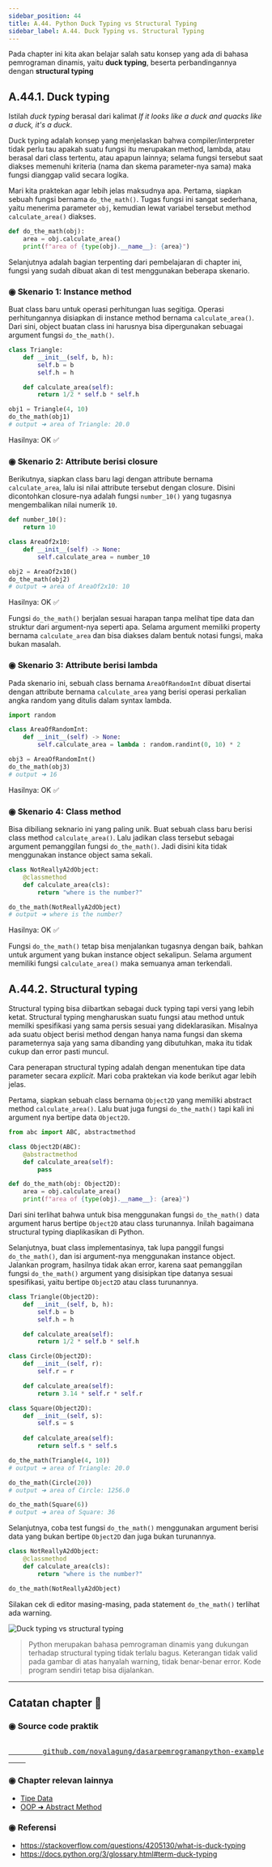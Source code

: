 ```yaml
---
sidebar_position: 44
title: A.44. Python Duck Typing vs Structural Typing
sidebar_label: A.44. Duck Typing vs. Structural Typing
---
```


Pada chapter ini kita akan belajar salah satu konsep yang ada di bahasa pemrograman dinamis, yaitu **duck typing**, beserta perbandingannya dengan **structural typing**

## A.44.1. Duck typing

Istilah *duck typing* berasal dari kalimat *If it looks like a duck and quacks like a duck, it's a duck*.

Duck typing adalah konsep yang menjelaskan bahwa compiler/interpreter tidak perlu tau apakah suatu fungsi itu merupakan method, lambda, atau berasal dari class tertentu, atau apapun lainnya; selama fungsi tersebut saat diakses memenuhi kriteria (nama dan skema parameter-nya sama) maka fungsi dianggap valid secara logika.

Mari kita praktekan agar lebih jelas maksudnya apa. Pertama, siapkan sebuah fungsi bernama `do_the_math()`. Tugas fungsi ini sangat sederhana, yaitu menerima parameter `obj`, kemudian lewat variabel tersebut method `calculate_area()` diakses.

```python
def do_the_math(obj):
    area = obj.calculate_area()
    print(f"area of {type(obj).__name__}: {area}")
```

Selanjutnya adalah bagian terpenting dari pembelajaran di chapter ini, fungsi yang sudah dibuat akan di test menggunakan beberapa skenario.

### ◉ Skenario 1: Instance method

Buat class baru untuk operasi perhitungan luas segitiga. Operasi perhitungannya disiapkan di instance method bernama `calculate_area()`. Dari sini, object buatan class ini harusnya bisa dipergunakan sebuagai argument fungsi `do_the_math()`.

```python
class Triangle:
    def __init__(self, b, h):
        self.b = b
        self.h = h

    def calculate_area(self):
        return 1/2 * self.b * self.h

obj1 = Triangle(4, 10)
do_the_math(obj1)
# output ➜ area of Triangle: 20.0
```

Hasilnya: OK ✅

### ◉ Skenario 2: Attribute berisi closure

Berikutnya, siapkan class baru lagi dengan attribute bernama `calculate_area`, lalu isi nilai attribute tersebut dengan closure. Disini dicontohkan closure-nya adalah fungsi `number_10()` yang tugasnya mengembalikan nilai numerik `10`.

```python
def number_10():
    return 10

class AreaOf2x10:
    def __init__(self) -> None:
        self.calculate_area = number_10

obj2 = AreaOf2x10()
do_the_math(obj2)
# output ➜ area of AreaOf2x10: 10
```

Hasilnya: OK ✅

Fungsi `do_the_math()` berjalan sesuai harapan tanpa melihat tipe data dan struktur dari argument-nya seperti apa. Selama argument memiliki property bernama `calculate_area` dan bisa diakses dalam bentuk notasi fungsi, maka bukan masalah.

### ◉ Skenario 3: Attribute berisi lambda

Pada skenario ini, sebuah class bernama `AreaOfRandomInt` dibuat disertai dengan attribute bernama `calculate_area` yang berisi operasi perkalian angka random yang ditulis dalam syntax lambda.

```python
import random

class AreaOfRandomInt:
    def __init__(self) -> None:
        self.calculate_area = lambda : random.randint(0, 10) * 2

obj3 = AreaOfRandomInt()
do_the_math(obj3)
# output ➜ 16
```

Hasilnya: OK ✅

### ◉ Skenario 4: Class method

Bisa dibiliang seknario ini yang paling unik. Buat sebuah class baru berisi class method `calculate_area()`. Lalu jadikan class tersebut sebagai argument pemanggilan fungsi `do_the_math()`. Jadi disini kita tidak menggunakan instance object sama sekali.

```python
class NotReallyA2dObject:
    @classmethod
    def calculate_area(cls):
        return "where is the number?"

do_the_math(NotReallyA2dObject)
# output ➜ where is the number?
```

Hasilnya: OK ✅

Fungsi `do_the_math()` tetap bisa menjalankan tugasnya dengan baik, bahkan untuk argument yang bukan instance object sekalipun. Selama argument memiliki fungsi `calculate_area()` maka semuanya aman terkendali.

## A.44.2. Structural typing

Structural typing bisa diibartkan sebagai duck typing tapi versi yang lebih ketat. Structural typing mengharuskan suatu fungsi atau method untuk memilki spesifikasi yang sama persis sesuai yang dideklarasikan. Misalnya ada suatu object berisi method dengan hanya nama fungsi dan skema parameternya saja yang sama dibanding yang dibutuhkan, maka itu tidak cukup dan error pasti muncul.

Cara penerapan structural typing adalah dengan menentukan tipe data parameter secara *explicit*. Mari coba praktekan via kode berikut agar lebih jelas.

Pertama, siapkan sebuah class bernama `Object2D` yang memiliki abstract method `calculate_area()`. Lalu buat juga fungsi `do_the_math()` tapi kali ini argument nya bertipe data `Object2D`.

```python
from abc import ABC, abstractmethod

class Object2D(ABC):
    @abstractmethod
    def calculate_area(self):
        pass

def do_the_math(obj: Object2D):
    area = obj.calculate_area()
    print(f"area of {type(obj).__name__}: {area}")
```

Dari sini terlihat bahwa untuk bisa menggunakan fungsi `do_the_math()` data argument harus bertipe `Object2D` atau class turunannya. Inilah bagaimana structural typing diaplikasikan di Python.

Selanjutnya, buat class implementasinya, tak lupa panggil fungsi `do_the_math()`, dan isi argument-nya menggunakan instance object. Jalankan program, hasilnya tidak akan error, karena saat pemanggilan fungsi `do_the_math()` argument yang disisipkan tipe datanya sesuai spesifikasi, yaitu bertipe `Object2D` atau class turunannya. 

```python
class Triangle(Object2D):
    def __init__(self, b, h):
        self.b = b
        self.h = h

    def calculate_area(self):
        return 1/2 * self.b * self.h

class Circle(Object2D):
    def __init__(self, r):
        self.r = r

    def calculate_area(self):
        return 3.14 * self.r * self.r

class Square(Object2D):
    def __init__(self, s):
        self.s = s
    
    def calculate_area(self):
        return self.s * self.s

do_the_math(Triangle(4, 10))
# output ➜ area of Triangle: 20.0

do_the_math(Circle(20))
# output ➜ area of Circle: 1256.0

do_the_math(Square(6))
# output ➜ area of Square: 36
```

Selanjutnya, coba test fungsi `do_the_math()` menggunakan argument berisi data yang bukan bertipe `Object2D` dan juga bukan turunannya.

```python
class NotReallyA2dObject:
    @classmethod
    def calculate_area(cls):
        return "where is the number?"

do_the_math(NotReallyA2dObject)
```

Silakan cek di editor masing-masing, pada statement `do_the_math()` terlihat ada warning.

![Duck typing vs structural typing](img/duck-typing-vs-structural-typing-1.png)

> Python merupakan bahasa pemrograman dinamis yang dukungan terhadap structural typing tidak terlalu bagus. Keterangan tidak valid pada gambar di atas hanyalah warning, tidak benar-benar error. Kode program sendiri tetap bisa dijalankan.

---

<div class="section-footnote">

## Catatan chapter 📑

### ◉ Source code praktik

<pre>
    <a href="https://github.com/novalagung/dasarpemrogramanpython-example/tree/master/duck-typing-vs-structural-typing">
        github.com/novalagung/dasarpemrogramanpython-example/../duck-typing-vs-structural-typing
    </a>
</pre>

### ◉ Chapter relevan lainnya

- [Tipe Data](/basic/tipe-data)
- [OOP ➜ Abstract Method](/basic/abstract-method)

### ◉ Referensi

- https://stackoverflow.com/questions/4205130/what-is-duck-typing
- https://docs.python.org/3/glossary.html#term-duck-typing

</div>
